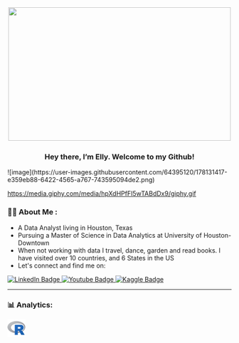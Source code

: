 <div id="header" align="center">
  <img src="https://user-images.githubusercontent.com/64395120/178131417-e359eb88-6422-4565-a767-743595094de2.png" width="500" height="300"/>
</div>
<h3 id="header" align="center">
 Hey there, I’m Elly. Welcome to my Github! 
</h3>
![image](https://user-images.githubusercontent.com/64395120/178131417-e359eb88-6422-4565-a767-743595094de2.png)

https://media.giphy.com/media/hpXdHPfFI5wTABdDx9/giphy.gif
### :woman_technologist: About Me :
- A Data Analyst living in Houston, Texas
- Pursuing a Master of Science in Data Analytics at University of Houston-Downtown
- When not working with data I travel, dance, garden and read books. I have visited over 10 countries, and 6 States in the US
- Let's connect and find me on: 
<div id="badges">
  <a href="https://www.linkedin.com/in/elly-pham-15018193/">
    <img src="https://img.shields.io/badge/LinkedIn-blue?style=for-the-badge&logo=linkedin&logoColor=white" alt="LinkedIn Badge"/>
  </a>
  <a href="https://www.youtube.com/channel/UCe9iz4aZDOmoOjSGmRDkBnQ">
    <img src="https://img.shields.io/badge/YouTube-red?style=for-the-badge&logo=youtube&logoColor=white" alt="Youtube Badge"/>
  </a>
  <a href="https://www.kaggle.com/ellypham">
    <img src="https://img.shields.io/badge/Kaggle-20BEFF?style=for-the-badge&logo=Kaggle&logoColor=white" alt="Kaggle Badge"/>
  </a>
</div>

---

### 📊 Analytics:

<div>
  <img src="https://github.com/devicons/devicon/blob/master/icons/r/r-original.svg" title="R" alt="Java" width="40" height="40"/>&nbsp;
</div>

<!---
Ellypham92/Ellypham92 is a ✨ special ✨ repository because its `README.md` (this file) appears on your GitHub profile.
You can click the Preview link to take a look at your changes.
--->
